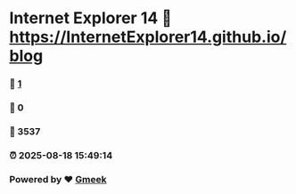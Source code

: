 # Internet Explorer 14 :link: https://InternetExplorer14.github.io/blog 
### :page_facing_up: [1](https://InternetExplorer14.github.io/blog/tag.html) 
### :speech_balloon: 0 
### :hibiscus: 3537 
### :alarm_clock: 2025-08-18 15:49:14 
### Powered by :heart: [Gmeek](https://github.com/Meekdai/Gmeek)
